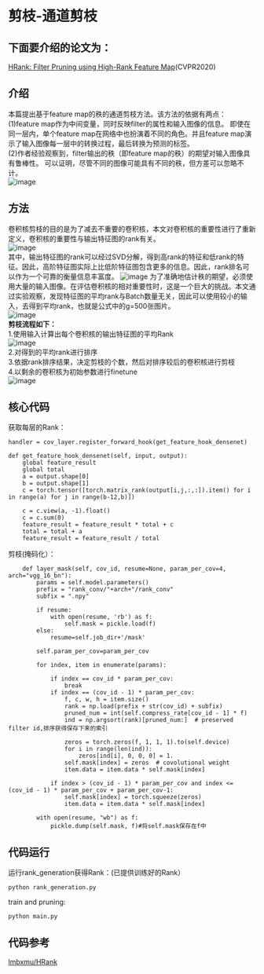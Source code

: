 # 剪枝-通道剪枝
## 下面要介绍的论文为：
[HRank: Filter Pruning using High-Rank Feature Map](https://openaccess.thecvf.com/content_CVPR_2020/papers/Lin_HRank_Filter_Pruning_Using_High-Rank_Feature_Map_CVPR_2020_paper.pdf)(CVPR2020)
## 介绍
本篇提出基于feature map的秩的通道剪枝方法。该方法的依据有两点：  
(1)feature map作为中间变量，同时反映filter的属性和输入图像的信息。 即使在同一层内，单个feature map在网络中也扮演着不同的角色。并且feature map演示了输入图像每一层中的转换过程，最后转换为预测的标签。  
(2)作者经验观察到，filter输出的秩（即feature map的秩）的期望对输入图像具有鲁棒性。 可以证明，尽管不同的图像可能具有不同的秩，但方差可以忽略不计。   
![image](https://user-images.githubusercontent.com/80331072/120063638-c951a600-c09a-11eb-85b3-daaf77a749c6.png)  

## 方法
卷积核剪枝的目的是为了减去不重要的卷积核，本文对卷积核的重要性进行了重新定义，卷积核的重要性与输出特征图的rank有关。  
![image](https://user-images.githubusercontent.com/80331072/120064032-e38c8380-c09c-11eb-828b-7c3cf05d3a16.png)  
其中，输出特征图的rank可以经过SVD分解，得到高rank的特征和低rank的特征。因此，高阶特征图实际上比低阶特征图包含更多的信息。因此，rank排名可以作为一个可靠的衡量信息丰富度。
![image](https://user-images.githubusercontent.com/80331072/120064073-1a629980-c09d-11eb-82a2-75ff7a534f10.png)
为了准确地估计秩的期望，必须使用大量的输入图像。在评估卷积核的相对重要性时，这是一个巨大的挑战。本文通过实验观察，发现特征图的平均rank与Batch数量无关，因此可以使用较小的输入，去得到平均rank，也就是公式中的g=500张图片。  
![image](https://user-images.githubusercontent.com/80331072/120068457-61f42000-c0b3-11eb-9630-109870c269eb.png)  
**剪枝流程如下：**  
1.使用输入计算出每个卷积核的输出特征图的平均Rank  
![image](https://user-images.githubusercontent.com/80331072/120068643-463d4980-c0b4-11eb-8d9c-514ded55f283.png)  
2.对得到的平均rank进行排序  
3.依据rank排序结果，决定剪枝的个数，然后对排序较后的卷积核进行剪枝  
4.以剩余的卷积核为初始参数进行finetune  
![image](https://user-images.githubusercontent.com/80331072/120068734-cebbea00-c0b4-11eb-92b0-1087d0ec8013.png)  

## 核心代码
获取每层的Rank：
```
handler = cov_layer.register_forward_hook(get_feature_hook_densenet)
```
```
def get_feature_hook_densenet(self, input, output):
    global feature_result
    global total
    a = output.shape[0]
    b = output.shape[1]
    c = torch.tensor([torch.matrix_rank(output[i,j,:,:]).item() for i in range(a) for j in range(b-12,b)])

    c = c.view(a, -1).float()
    c = c.sum(0)
    feature_result = feature_result * total + c
    total = total + a
    feature_result = feature_result / total
```
剪枝(掩码化）：
```
    def layer_mask(self, cov_id, resume=None, param_per_cov=4,  arch="vgg_16_bn"):
        params = self.model.parameters()
        prefix = "rank_conv/"+arch+"/rank_conv"
        subfix = ".npy"

        if resume:
            with open(resume, 'rb') as f:
                self.mask = pickle.load(f)
        else:
            resume=self.job_dir+'/mask'

        self.param_per_cov=param_per_cov

        for index, item in enumerate(params):

            if index == cov_id * param_per_cov:
                break
            if index == (cov_id - 1) * param_per_cov:
                f, c, w, h = item.size()
                rank = np.load(prefix + str(cov_id) + subfix)
                pruned_num = int(self.compress_rate[cov_id - 1] * f)
                ind = np.argsort(rank)[pruned_num:]  # preserved filter id,排序获得保存下来的索引

                zeros = torch.zeros(f, 1, 1, 1).to(self.device)
                for i in range(len(ind)):
                    zeros[ind[i], 0, 0, 0] = 1.
                self.mask[index] = zeros  # covolutional weight
                item.data = item.data * self.mask[index]

            if index > (cov_id - 1) * param_per_cov and index <= (cov_id - 1) * param_per_cov + param_per_cov-1:
                self.mask[index] = torch.squeeze(zeros)
                item.data = item.data * self.mask[index]

        with open(resume, "wb") as f:
            pickle.dump(self.mask, f)#将self.mask保存在f中
```            
## 代码运行
运行rank_generation获得Rank：(已提供训练好的Rank）  
```
python rank_generation.py
```
train and pruning:  
```
python main.py
```
## 代码参考
[lmbxmu/HRank](https://github.com/lmbxmu/HRank)
